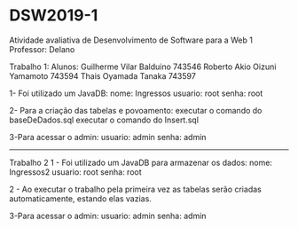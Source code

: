 # DSW2019-1
Atividade avaliativa de Desenvolvimento de Software para a Web 1
Professor: Delano

Trabalho 1:
Alunos:
Guilherme Vilar Balduino 743546
Roberto Akio Oizuni Yamamoto 743594
Thais Oyamada Tanaka 743597

1- Foi utilizado um JavaDB:
nome: Ingressos
usuario: root
senha: root

2- Para a criação das tabelas e povoamento:
executar o comando do baseDeDados.sql
executar o comando do Insert.sql

3-Para acessar o admin:
usuario: admin
senha: admin

------------------------------------------------------------------------

Trabalho 2
1 - Foi utilizado um JavaDB para armazenar os dados:
nome: Ingressos2
usuario: root
senha: root

2 - Ao executar o trabalho pela primeira vez as tabelas serão
criadas automaticamente, estando elas vazias.

3-Para acessar o admin:
usuario: admin
senha: admin